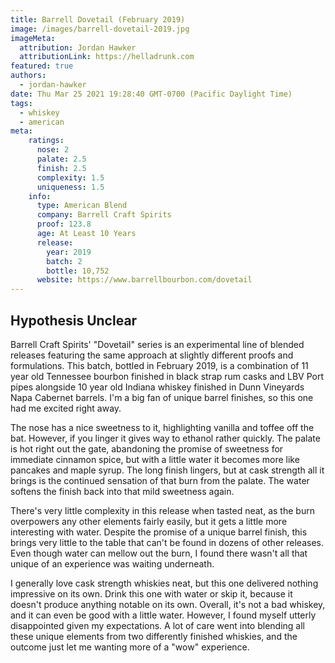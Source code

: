 ```yaml
---
title: Barrell Dovetail (February 2019)
image: /images/barrell-dovetail-2019.jpg
imageMeta:
  attribution: Jordan Hawker
  attributionLink: https://helladrunk.com
featured: true
authors:
  - jordan-hawker
date: Thu Mar 25 2021 19:28:40 GMT-0700 (Pacific Daylight Time)
tags:
  - whiskey
  - american
meta:
    ratings:
      nose: 2
      palate: 2.5
      finish: 2.5
      complexity: 1.5
      uniqueness: 1.5
    info:
      type: American Blend
      company: Barrell Craft Spirits
      proof: 123.8
      age: At Least 10 Years
      release:
        year: 2019
        batch: 2
        bottle: 10,752
      website: https://www.barrellbourbon.com/dovetail
---
```


## Hypothesis Unclear

Barrell Craft Spirits' "Dovetail" series is an experimental line of blended releases featuring the same approach at 
slightly different proofs and formulations. This batch, bottled in February 2019, is a combination of 11 year old 
Tennessee bourbon finished in black strap rum casks and LBV Port pipes alongside 10 year old Indiana whiskey finished 
in Dunn Vineyards Napa Cabernet barrels. I'm a big fan of unique barrel finishes, so this one had me excited right away.

The nose has a nice sweetness to it, highlighting vanilla and toffee off the bat. However, if you linger it gives way 
to ethanol rather quickly. The palate is hot right out the gate, abandoning the promise of sweetness for immediate 
cinnamon spice, but with a little water it becomes more like pancakes and maple syrup. The long finish lingers, 
but at cask strength all it brings is the continued sensation of that burn from the palate. The water softens the 
finish back into that mild sweetness again.

There's very little complexity in this release when tasted neat, as the burn overpowers any other elements fairly 
easily, but it gets a little more interesting with water. Despite the promise of a unique barrel finish, this brings 
very little to the table that can't be found in dozens of other releases. Even though water can mellow out the burn, 
I found there wasn't all that unique of an experience was waiting underneath.

I generally love cask strength whiskies neat, but this one delivered nothing impressive on its own. Drink this one 
with water or skip it, because it doesn't produce anything notable on its own. Overall, it's not a bad whiskey, 
and it can even be good with a little water. However, I found myself utterly disappointed given my expectations. 
A lot of care went into blending all these unique elements from two differently finished whiskies, and the outcome 
just let me wanting more of a "wow" experience.
